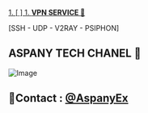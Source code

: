 
[1. [ ] 1. **VPN SERVICE 🚀** ](https://t.me/Aspany_tech_free)

[SSH - UDP - V2RAY - PSIPHON]

## ASPANY TECH CHANEL 🚀
![Image](https://github.com/user-attachments/assets/4a99ca92-6fbc-4f58-b839-d1b075df8cba)

## 🔽Contact : [@AspanyEx](https://t.me/AspanyEx)

